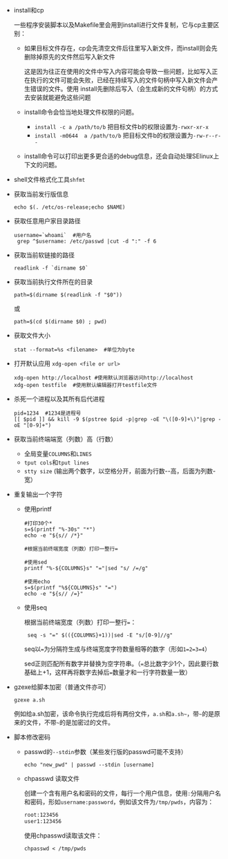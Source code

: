 - install和cp

  一些程序安装脚本以及Makefile里会用到install进行文件复制，它与cp主要区别：

  - 如果目标文件存在，cp会先清空文件后往里写入新文件，而install则会先删除掉原先的文件然后写入新文件

    这是因为往正在使用的文件中写入内容可能会导致一些问题，比如写入正在执行的文件可能会失败，已经在持续写入的文件句柄中写入新文件会产生错误的文件。使用  install先删除后写入（会生成新的文件句柄）的方式去安装就能避免这些问题

  - install命令会恰当地处理文件权限的问题。

    - `install -c a /path/to/b`  把目标文件b的权限设置为`-rwxr-xr-x`
    - `install -m0644  a /path/to/b`  把目标文件b的权限设置为`-rw-r--r--`

  - install命令可以打印出更多更合适的debug信息，还会自动处理SElinux上下文的问题。

- shell文件格式化工具`shfmt`

- 获取当前发行版信息

  ```shell
  echo $(. /etc/os-release;echo $NAME)
  ```
  
- 获取任意用户家目录路径

  ```shell
  username=`whoami`  #用户名
   grep ^$username: /etc/passwd |cut -d ":" -f 6
  ```

- 获取当前软链接的路径

  ```shell
  readlink -f `dirname $0`
  ```

- 获取当前执行文件所在的目录

  ```shell
  path=$(dirname $(readlink -f "$0"))
  ```

  或

  ```shell
  path=$(cd $(dirname $0) ; pwd)
  ```

  

- 获取文件大小

  ```shell
  stat --format=%s <filename>  #单位为byte
  ```

- 打开默认应用 `xdg-open <file or url>`

  ```shell
  xdg-open http://localhost #使用默认浏览器访问http://localhost
  xdg-open testfile  #使用默认编辑器打开testfile文件
  ```

- 杀死一个进程以及其所有后代进程

  ```shell
  pid=1234  #1234是进程号
  [[ $pid ]] && kill -9 $(pstree $pid -p|grep -oE "\([0-9]+\)"|grep -oE "[0-9]+")
  ```

- 获取当前终端端宽（列数）高（行数）

  - 全局变量`COLUMNS`和`LINES`
  - `tput cols`和`tput lines`
  - `stty size`  (输出两个数字，以空格分开，前面为行数--高，后面为列数-宽）

- 重复输出一个字符

  - 使用printf

    ```shell
    #打印30个*
    s=$(printf "%-30s" "*")
    echo -e "${s// /*}"
    
    #根据当前终端宽度（列数）打印一整行=
    
    #使用sed
    printf "%-${COLUMNS}s" "="|sed "s/ /=/g"
    
    #使用echo
    s=$(printf "%${COLUMNS}s" "=")
    echo -e "${s// /=}"
    ```

  - 使用seq

    根据当前终端宽度（列数）打印一整行`=`：

    ```shell
     seq -s "=" $(({COLUMNS}+1))|sed -E "s/[0-9]//g"
    ```

    seq以`=`为分隔符生成与终端宽度字符数量相等的数字（形如`1=2=3=4`）

    sed正则匹配所有数字并替换为空字符串。（`=`总比数字少1个，因此要行数基础上+1，这样再将数字去掉后`=`数量才和一行字符数量一致）

- gzexe给脚本加密（普通文件亦可）

  ```shell
  gzexe a.sh
  ```

   例如给a.sh加密，该命令执行完成后将有两份文件，`a.sh`和`a.sh~`，带`~`的是原来的文件，不带`~`的是加密过的文件。

- 脚本修改密码

  - passwd的`--stdin`参数（某些发行版的passwd可能不支持）

    ```shell
    echo "new_pwd" | passwd --stdin [username]
    ```

  - chpasswd 读取文件

    创建一个含有用户名和密码的文件，每行一个用户信息，使用`:`分隔用户名和密码，形如`username:password`，例如该文件为`/tmp/pwds`，内容为：

    ```txt
    root:123456
    user1:123456
    ```

    使用chpasswd读取该文件：

    ```shell
    chpasswd < /tmp/pwds
    ```

    